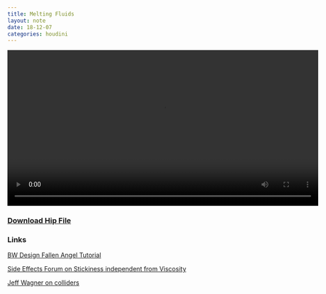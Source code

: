 ```yaml
---
title: Melting Fluids
layout: note
date: 18-12-07
categories: houdini
---
```


<video width="700" loop autoplay>
  <source src="/assets/images/18-12-13-melting.mp4" type="video/mp4">
</video>

### [Download Hip File](/assets/projects/houdini/18-12-13-melting.hip)

### Links
[BW Design Fallen Angel Tutorial](https://vimeo.com/122217238)

[Side Effects Forum on Stickiness independent from Viscosity](https://www.sidefx.com/forum/topic/31205/)

[Jeff Wagner on colliders](https://vimeo.com/254343083)